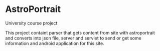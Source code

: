 # AstroPortrait
University course project

This project containt parser that gets content from site with astroportrait and converts into json file, server and servlet to send or get some information and android application for this site.
